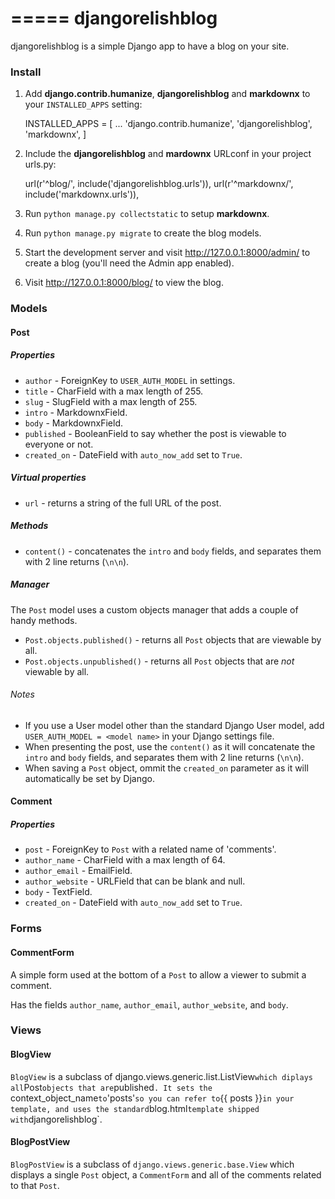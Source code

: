 =====
djangorelishblog
=====

djangorelishblog is a simple Django app to have a blog on your site.

### Install

1. Add **django.contrib.humanize**, **djangorelishblog** and **markdownx** to your `INSTALLED_APPS` setting:

    INSTALLED_APPS = [
        ...
        'django.contrib.humanize',
        'djangorelishblog',
        'markdownx',
    ]

2. Include the **djangorelishblog** and **mardownx** URLconf in your project urls.py:

    url(r'^blog/', include('djangorelishblog.urls')),
    url(r'^markdownx/', include('markdownx.urls')),

3. Run `python manage.py collectstatic` to setup **markdownx**.

4. Run `python manage.py migrate` to create the blog models.

5. Start the development server and visit http://127.0.0.1:8000/admin/
   to create a blog (you'll need the Admin app enabled).

6. Visit http://127.0.0.1:8000/blog/ to view the blog.


### Models

#### Post
##### Properties
* `author` - ForeignKey to `USER_AUTH_MODEL` in settings.
* `title` - CharField with a max length of 255.
* `slug` - SlugField with a max length of 255.
* `intro` - MarkdownxField.
* `body` - MarkdownxField.
* `published` - BooleanField to say whether the post is viewable to everyone or not.
* `created_on` - DateField with `auto_now_add` set to `True`.

##### Virtual properties
* `url` - returns a string of the full URL of the post.

##### Methods
* `content()` - concatenates the `intro` and `body` fields, and separates them with 2 line returns (`\n\n`).

##### Manager
The `Post` model uses a custom objects manager that adds a couple of handy methods.
* `Post.objects.published()` - returns all `Post` objects that are viewable by all.
* `Post.objects.unpublished()` - returns all `Post` objects that are _not_ viewable by all.

###### Notes
* If you use a User model other than the standard Django User model, add `USER_AUTH_MODEL = <model name>` in your Django settings file.
* When presenting the post, use the `content()` as it will concatenate the `intro` and `body` fields, and separates them with 2 line returns (`\n\n`).
* When saving a `Post` object, ommit the `created_on` parameter as it will automatically be set by Django.

#### Comment
##### Properties
* `post` - ForeignKey to `Post` with a related name of 'comments'.
* `author_name` - CharField with a max length of 64.
* `author_email` - EmailField.
* `author_website` - URLField that can be blank and null.
* `body` - TextField.
* `created_on` - DateField with `auto_now_add` set to `True`.

### Forms

#### CommentForm
A simple form used at the bottom of a `Post` to allow a viewer to submit a comment.

Has the fields `author_name`, `author_email`, `author_website`, and `body`.

### Views

#### BlogView
`BlogView` is a subclass of django.views.generic.list.ListView` which diplays all `Post` objects that are `published`. It sets the `context_object_name` to `'posts'` so you can refer to `{{ posts }}` in your template, and uses the standard `blog.html` template shipped with `djangorelishblog`.

#### BlogPostView
`BlogPostView` is a subclass of `django.views.generic.base.View` which displays a single `Post` object, a `CommentForm` and all of the comments related to that `Post`.